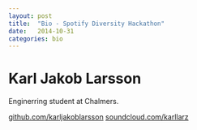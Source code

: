```yaml
---
layout: post
title:  "Bio - Spotify Diversity Hackathon"
date:   2014-10-31
categories: bio
---
```


Karl Jakob Larsson
===================
Enginerring student at Chalmers.

[github.com/karljakoblarsson](http://github.com/karljakoblarsson)
[soundcloud.com/karllarz](http://soundcloud.com/karllarz)

